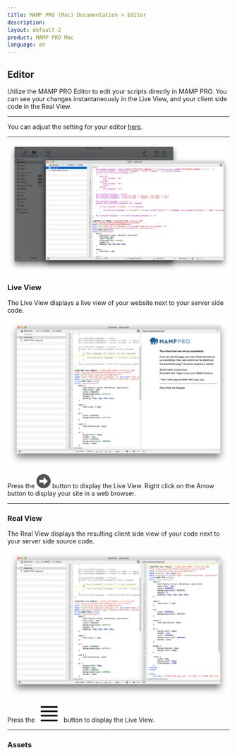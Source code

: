 ```yaml
---
title: MAMP PRO (Mac) Documentation > Editor
description: 
layout: default-2
product: MAMP PRO Mac
language: en
---
```


## Editor

Utilize the MAMP PRO Editor to edit your scripts directly in MAMP PRO. You can see your changes instantaneously in the Live View, and your client side code in the Real View.

---

You can adjust the setting for your editor [here](../Settings/Editor).

---

![MAMP](Editor.jpg)



### Live View

The Live View displays a live view of your website next to your server side code. 

![MAMP](liveView.png)

Press the ![MAMP](BlackArrow.png)  button to display the Live View. Right click on the Arrow button to display your site in a web browser.

---

### Real View

The Real View displays the resulting client side view of your code next to your server side source code. 

![MAMP](realView.png)

Press the ![MAMP](lines.png)  button to display the Live View.

---

### Assets



